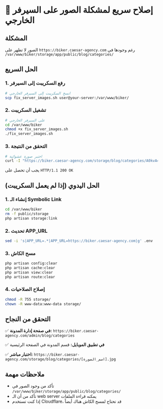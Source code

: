 # 🚀 إصلاح سريع لمشكلة الصور على السيرفر الخارجي

## المشكلة
الصور لا تظهر على `https://biker.caesar-agency.com` رغم وجودها في `/var/www/biker/storage/app/public/blog/categories/`

## الحل السريع

### 1. رفع السكريبت إلى السيرفر
```bash
# انسخ السكريبت إلى السيرفر الخارجي
scp fix_server_images.sh user@your-server:/var/www/biker/
```

### 2. تشغيل السكريبت
```bash
# على السيرفر الخارجي
cd /var/www/biker
chmod +x fix_server_images.sh
./fix_server_images.sh
```

### 3. التحقق من النتيجة
```bash
# اختبر صورة عشوائية
curl -I "https://biker.caesar-agency.com/storage/blog/categories/A0kvA4ZaZlGg9Tyh3sKR0k1aVeRsyTMyRR6AOSkg.jpg"
```

يجب أن تحصل على `HTTP/1.1 200 OK`

## الحل اليدوي (إذا لم يعمل السكريبت)

### 1. إنشاء الـ Symbolic Link
```bash
cd /var/www/biker
rm -f public/storage
php artisan storage:link
```

### 2. تحديث APP_URL
```bash
sed -i 's|APP_URL=.*|APP_URL=https://biker.caesar-agency.com|g' .env
```

### 3. مسح الكاش
```bash
php artisan config:clear
php artisan cache:clear
php artisan view:clear
php artisan route:clear
```

### 4. إصلاح الصلاحيات
```bash
chmod -R 755 storage/
chown -R www-data:www-data storage/
```

## التحقق من النجاح

✅ **في صفحة إدارة المدونة:**
`https://biker.caesar-agency.com/admin/blog/categories`

✅ **في تطبيق الموبايل:**
قسم المدونة في الصفحة الرئيسية

✅ **اختبار مباشر:**
`https://biker.caesar-agency.com/storage/blog/categories/[اسم_الصورة].jpg`

## ملاحظات مهمة

- تأكد من وجود الصور في `/var/www/biker/storage/app/public/blog/categories/`
- تأكد من أن الـ web server يمكنه قراءة الملفات
- إذا كنت تستخدم Cloudflare، قد تحتاج لمسح الكاش هناك أيضاً
